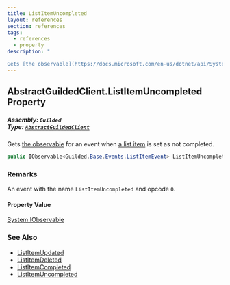 ```yaml
---
title: ListItemUncompleted
layout: references
section: references
tags:
  - references
  - property
description: "

Gets [the observable](https://docs.microsoft.com/en-us/dotnet/api/System.IObservable-1 'System.IObservable`1') for an event when [a list item](ListItem 'Guilded.Base.Content.ListItem') is set as not completed."
---
```


## AbstractGuildedClient.ListItemUncompleted Property
##### **Assembly:** `Guilded`<br/>**Type:** [`AbstractGuildedClient`](AbstractGuildedClient 'Guilded.AbstractGuildedClient')

Gets [the observable](https://docs.microsoft.com/en-us/dotnet/api/System.IObservable-1 'System.IObservable`1') for an event when [a list item](ListItem 'Guilded.Base.Content.ListItem') is set as not completed.

```csharp
public IObservable<Guilded.Base.Events.ListItemEvent> ListItemUncompleted { get; }
```

### Remarks
  
An event with the name `ListItemUncompleted` and opcode `0`.

#### Property Value
[System.IObservable](https://docs.microsoft.com/en-us/dotnet/api/System.IObservable 'System.IObservable')

### See Also
- [ListItemUpdated](AbstractGuildedClient.ListItemUpdated 'Guilded.AbstractGuildedClient.ListItemUpdated')
- [ListItemDeleted](AbstractGuildedClient.ListItemDeleted 'Guilded.AbstractGuildedClient.ListItemDeleted')
- [ListItemCompleted](AbstractGuildedClient.ListItemCompleted 'Guilded.AbstractGuildedClient.ListItemCompleted')
- [ListItemUncompleted](AbstractGuildedClient.ListItemUncompleted 'Guilded.AbstractGuildedClient.ListItemUncompleted')